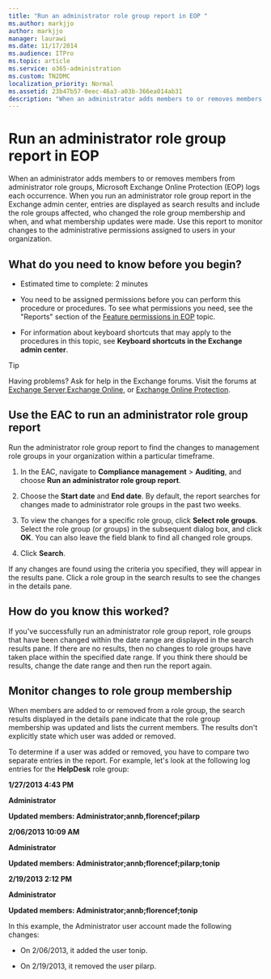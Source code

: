 ```yaml
---
title: "Run an administrator role group report in EOP "
ms.author: markjjo
author: markjjo
manager: laurawi
ms.date: 11/17/2014
ms.audience: ITPro
ms.topic: article
ms.service: o365-administration
ms.custom: TN2DMC
localization_priority: Normal
ms.assetid: 23b47b57-0eec-46a3-a03b-366ea014ab31
description: "When an administrator adds members to or removes members from administrator role groups, Microsoft Exchange Online Protection (EOP) logs each occurrence."
---
```


# Run an administrator role group report in EOP 

 When an administrator adds members to or removes members from administrator role groups, Microsoft Exchange Online Protection (EOP) logs each occurrence. When you run an administrator role group report in the Exchange admin center, entries are displayed as search results and include the role groups affected, who changed the role group membership and when, and what membership updates were made. Use this report to monitor changes to the administrative permissions assigned to users in your organization.
  
## What do you need to know before you begin?

- Estimated time to complete: 2 minutes
    
- You need to be assigned permissions before you can perform this procedure or procedures. To see what permissions you need, see the "Reports" section of the [Feature permissions in EOP](feature-permissions-in-eop.md) topic. 
    
- For information about keyboard shortcuts that may apply to the procedures in this topic, see **Keyboard shortcuts in the Exchange admin center**.
    
> [!TIP]
> Having problems? Ask for help in the Exchange forums. Visit the forums at [Exchange Server](https://go.microsoft.com/fwlink/p/?linkId=60612),[Exchange Online](https://go.microsoft.com/fwlink/p/?linkId=267542), or [Exchange Online Protection](https://go.microsoft.com/fwlink/p/?linkId=285351). 
  
## Use the EAC to run an administrator role group report

Run the administrator role group report to find the changes to management role groups in your organization within a particular timeframe.
  
1. In the EAC, navigate to **Compliance management** \> **Auditing**, and choose **Run an administrator role group report**.
    
2. Choose the **Start date** and **End date**. By default, the report searches for changes made to administrator role groups in the past two weeks.
    
3. To view the changes for a specific role group, click **Select role groups**. Select the role group (or groups) in the subsequent dialog box, and click **OK**. You can also leave the field blank to find all changed role groups.
    
4. Click **Search**.
    
If any changes are found using the criteria you specified, they will appear in the results pane. Click a role group in the search results to see the changes in the details pane.
  
## How do you know this worked?

If you've successfully run an administrator role group report, role groups that have been changed within the date range are displayed in the search results pane. If there are no results, then no changes to role groups have taken place within the specified date range. If you think there should be results, change the date range and then run the report again.
  
## Monitor changes to role group membership

When members are added to or removed from a role group, the search results displayed in the details pane indicate that the role group membership was updated and lists the current members. The results don't explicitly state which user was added or removed.
  
To determine if a user was added or removed, you have to compare two separate entries in the report. For example, let's look at the following log entries for the **HelpDesk** role group: 
  
 **1/27/2013 4:43 PM**
  
 **Administrator**
  
 **Updated members: Administrator;annb,florencef;pilarp**
  
 **2/06/2013 10:09 AM**
  
 **Administrator**
  
 **Updated members: Administrator;annb;florencef;pilarp;tonip**
  
 **2/19/2013 2:12 PM**
  
 **Administrator**
  
 **Updated members: Administrator;annb;florencef;tonip**
  
In this example, the Administrator user account made the following changes:
  
- On 2/06/2013, it added the user tonip.
    
- On 2/19/2013, it removed the user pilarp.
    


